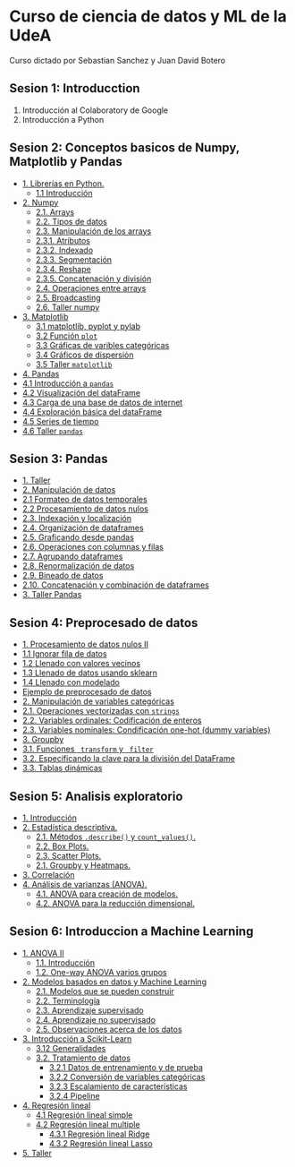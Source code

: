 # Curso de ciencia de datos y ML de la UdeA
Curso dictado por Sebastian Sanchez y Juan David Botero

## Sesion 1: Introducction
1. Introducción al Colaboratory de Google
2. Introducción a Python

## Sesion 2: Conceptos basicos de Numpy, Matplotlib y Pandas
- <a href="#libs">1. Librerías en Python.
   - <a href="#ilbintro">1.1 Introducción</a><br>
- <a href="#numpy">2. Numpy</a><br>
   - <a href="#arrays">2.1. Arrays</a><br>
   - <a href="#dataType">2.2. Tipos de datos</a><br>
   - <a href="#arraysBAS">2.3. Manipulación de los arrays</a><br>
    - <a href="#arraysATT">2.3.1. Atributos </a><br>
    - <a href="#arraysIDX">2.3.2. Indexado </a><br>
    - <a href="#arraysSLI">2.3.3. Segmentación </a><br>
    - <a href="#arraysRES">2.3.4. Reshape</a><br>
    - <a href="#arraysCON">2.3.5. Concatenación y división</a><br>
   - <a href="#arrayMath">2.4. Operaciones entre arrays</a><br>
   - <a href="#bcasting">2.5. Broadcasting</a><br>
   - <a href="#tnumpy">2.6. Taller numpy</a><br>
- <a href="#matplotlib">3. Matplotlib</a><br>
  - <a href="#mpylab">3.1 matplotlib, pyplot y pylab </a><br>
  - <a href="#plotfunc">3.2 Función `plot` </a><br>
  - <a href="#catVars">3.3 Gráficas de varibles categóricas </a><br>
  - <a href="#scatterPlots">3.4 Gráficos de dispersión </a><br>
  - <a href="#tmatplotlib">3.5 Taller `matplotlib` </a><br>
- <a href="#pandas">4. Pandas</a><br>
 - <a href="#ipandas">4.1 Introducción a `pandas` </a><br>
 - <a href="#visu">4.2 Visualización del dataFrame </a><br>
 - <a href="#internet">4.3 Carga de una base de datos de internet </a><br>
 - <a href="#dataExploration">4.4 Exploración básica del dataFrame </a><br>
 - <a href="#timeSeries">4.5 Series de tiempo </a><br>
 - <a href="#tpandas">4.6 Taller `pandas` </a><br>

## Sesion 3: Pandas
- <a href="#taller">1. Taller</a><br>
- <a href="#manipulacionDatos">2. Manipulación de datos</a><br>
 - <a href="#formateo">2.1 Formateo de datos temporales</a><br>
 - <a href="#procesamientoNulos">2.2 Procesamiento de datos nulos</a><br>
 - <a href="#indexacion">2.3. Indexación y localización</a><br>
 - <a href="#organizacionDF">2.4. Organización de dataframes</a><br>
 - <a href="#graficasPandas">2.5. Graficando desde pandas</a><br>
 - <a href="#operacionesColFil">2.6. Operaciones con columnas y filas</a><br>
  - <a href="#agrupacion"> 2.7. Agrupando dataframes</a><br>
  - <a href="#renormalizacion">2.8. Renormalización de datos</a><br>
  - <a href="#bineado"> 2.9. Bineado de datos</a><br>
  - <a href="#concom"> 2.10. Concatenación y combinación de dataframes</a><br>
- <a href="#tallpan">3. Taller Pandas</a><br>

## Sesion 4: Preprocesado de datos
- <a href="#misdat">1. Procesamiento de datos nulos II</a><br>
 - <a href="#ignorarFila">1.1  Ignorar fila de datos</a><br>
 - <a href="#valVec">1.2 Llenado con valores vecinos</a><br>
 - <a href="#valSKL">1.3 Llenado de datos usando sklearn</a><br>
 - <a href="#valMod">1.4 Llenado con modelado</a><br>
- <a href="#example"> Ejemplo de preprocesado de datos</a><br>
- <a href="#catvar">2. Manipulación de variables categóricas</a><br>
 - <a href="#opevec">2.1. Operaciones vectorizadas con `strings`</a><br>
 - <a href="#varord">2.2. Variables ordinales: Codificación de enteros</a><br>
 - <a href="#varnom">2.3. Variables nominales: Condificación one-hot (dummy variables)</a><br>
- <a href="#groupby">3. Groupby </a><br>
 - <a href="#trafil">3.1. Funciones ` transform`  y ` filter` </a><br>
 - <a href="#cladiv">3.2. Especificando la clave para la división del DataFrame  </a><br>
 - <a href="#tabdin">3.3. Tablas dinámicas  </a><br>

## Sesion 5: Analisis exploratorio

- <a href="#intro">1. Introducción</a><br>
- <a href="#eStat">2. Estadística descriptiva.</a><br>
    - <a href="#des_count">2.1. Métodos <code>.describe()</code> y <code>count_values()</code>.</a><br>
    - <a href="#bPlot">2.2. Box Plots.</a><br>
    - <a href="#sPlot">2.3. Scatter Plots.</a><br>
    - <a href="#hmaps">2.1. Groupby y Heatmaps.</a><br>
- <a href=#corr> 3. Correlación
- <a href="#anova"> 4. Análisis de varianzas (ANOVA).  
  - <a href="#modelado">4.1. ANOVA para creación de modelos.</a><br>
  - <a href="#Reducción dimensional">4.2. ANOVA para la reducción dimensional.</a><br>

## Sesion 6: Introduccion a Machine Learning
- <a href="#anova2">1. ANOVA II</a><br>
  - <a href="#intro">1.1. Introducción</a><br> 
  - <a href="#oneway">1.2. One-way ANOVA varios grupos</a><br>
- <a href="#ML">2. Modelos basados en datos y Machine Learning</a><br>
  - <a href="#modelML">2.1. Modelos que se pueden construir</code></a><br>
  - <a href="#terms">2.2. Terminología</code></a><br>
  - <a href="#supML">2.3. Aprendizaje supervisado</code></a><br>
  - <a href="#nonsupML">2.4. Aprendizaje no supervisado</code></a><br>
  - <a href="#data">2.5. Observaciones acerca de los datos</code></a><br>
- <a href="#sklearn">3. Introducción a Scikit-Learn</a><br>
  - <a href="#sklearnG">3.12 Generalidades</a><br>
  - <a href="#sklearnT">3.2. Tratamiento de datos</a><br>
    - <a href="#sklearnTT">3.2.1 Datos de entrenamiento y de prueba</a><br>
    - <a href="#sklearnCT">3.2.2 Conversión de variables categóricas</a><br>
    - <a href="#sklearnFS">3.2.3 Escalamiento de características</a><br>
    - <a href="#sklearnPL">3.2.4 Pipeline</a><br>
- <a href="#regresion">4. Regresión lineal</a><br>
  - <a href="#simple">4.1 Regresión lineal simple</a><br>
  - <a href="#multiple">4.2 Regresión lineal multiple</a><br>
    - <a href="#ridge">4.3.1 Regresión lineal Ridge</a><br>
    - <a href="#lasso">4.3.2 Regresión lineal Lasso</a><br>
- <a href="#taller">5. Taller</a><br>
